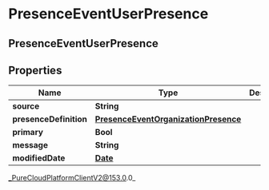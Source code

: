 # PresenceEventUserPresence

## PresenceEventUserPresence

## Properties

|Name | Type | Description | Notes|
|------------ | ------------- | ------------- | -------------|
| **source** | **String** |  | [optional] |
| **presenceDefinition** | [**PresenceEventOrganizationPresence**](PresenceEventOrganizationPresence) |  | [optional] |
| **primary** | **Bool** |  | [optional] |
| **message** | **String** |  | [optional] |
| **modifiedDate** | [**Date**](Date) |  | [optional] |



_PureCloudPlatformClientV2@153.0.0_
